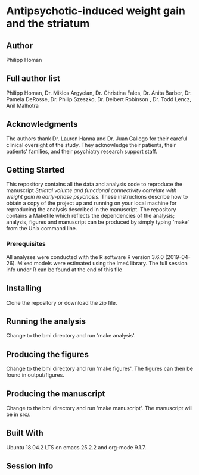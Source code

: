 
# Antipsychotic-induced weight gain and the striatum



## Author

Philipp Homan <phoman1 at northwell dot edu>


## Full author list

Philipp Homan, Dr. Miklos Argyelan, Dr. Christina Fales, Dr. Anita
Barber, Dr. Pamela DeRosse, Dr. Philip Szeszko, Dr. Delbert Robinson
, Dr. Todd Lencz, Anil Malhotra


## Acknowledgments

The authors thank Dr. Lauren Hanna and Dr. Juan Gallego for their
careful clinical oversight of the study. They acknowledge their
patients, their patients' families, and their psychiatry research
support staff.


## Getting Started

This repository contains all the data and analysis code to reproduce the
manuscript *Striatal volume and functional connectivity correlate with
weight gain in early-phase psychosis*. These instructions describe how
to obtain a copy of the project up and running on your local machine for
reproducing the analysis described in the manuscript. The repository
contains a Makefile which reflects the dependencies of the analysis;
analysis, figures and manuscript can be produced by simply typing 'make'
from the Unix command line.


### Prerequisites

All analyses were conducted with the R software 
R version 3.6.0 (2019-04-26). Mixed models were estimated
using the lme4 library. The full session info under R can be found at
the end of this file


## Installing

Clone the repository or download the zip file.


## Running the analysis

Change to the bmi directory and run 'make analysis'.


## Producing the figures

Change to the bmi directory and run 'make figures'. The figures can then
be found in output/figures.


## Producing the manuscript

Change to the bmi directory and run 'make manuscript'. The manuscript
will be in src/.


## Built With

Ubuntu 18.04.2 LTS on emacs
25.2.2 and org-mode
9.1.7.


## Session info

